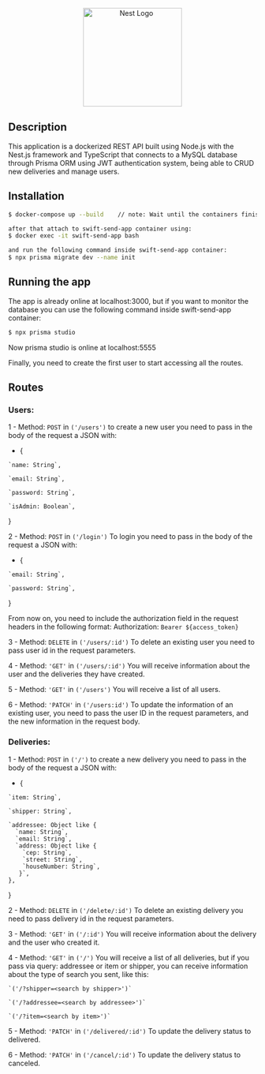 <p align="center">
  <a href="http://github.com/gBatiista/swift-send-backend/" target="blank"><img src="https://nestjs.com/img/logo-small.svg" width="200" alt="Nest Logo" /></a>
</p>

[circleci-image]: https://img.shields.io/circleci/build/github/nestjs/nest/master?token=abc123def456
[circleci-url]: https://circleci.com/gh/nestjs/nest


## Description

This application is a dockerized REST API built using Node.js with the Nest.js framework and TypeScript that connects to a MySQL database through Prisma ORM using JWT authentication system, being able to CRUD new deliveries and manage users.

## Installation

```bash
$ docker-compose up --build    // note: Wait until the containers finish initializing correctly and the initial commands are completed.

after that attach to swift-send-app container using:
$ docker exec -it swift-send-app bash

and run the following command inside swift-send-app container:
$ npx prisma migrate dev --name init
```

## Running the app

The app is already online at localhost:3000, but if you want to monitor the database you can use the following command inside swift-send-app container:

```bash
$ npx prisma studio
```
Now prisma studio is online at localhost:5555

Finally, you need to create the first user to start accessing all the routes.

## Routes 
### Users:
  1 - Method: `POST` in `('/users')` to create a new user you need to pass in the body of the request a JSON with:
   - {

    `name: String`,

    `email: String`,

    `password: String`,

    `isAdmin: Boolean`,

  }

  2 - Method: `POST` in `('/login')` To login you need to pass in the body of the request a JSON with:
   - {

    `email: String`,

    `password: String`,

  }

  From now on, you need to include the authorization field in the request headers in the following format: Authorization:  `Bearer ${access_token}`

  3 - Method: `DELETE` in `('/users/:id')` To delete an existing user you need to pass user id in the request parameters.

  4 - Method: `'GET'` in `('/users/:id')` You will receive information about the user and the deliveries they have created.

  5 - Method: `'GET'` in `('/users')` You will receive a list of all users.

  6 - Method: `'PATCH'` in `('/users:id')` To update the information of an existing user, you need to pass the user ID in the request parameters, and the   new information in the request body.
  
  ### Deliveries:

  1 - Method: `POST` in `('/')` to create a new delivery you need to pass in the body of the request a JSON with:
   - {

    `item: String`,

    `shipper: String`,

    `addressee: Object like {
      `name: String`,
      `email: String`,
      `address: Object like {
        `cep: String`,
        `street: String`,
        `houseNumber: String`,
       }`,    
    },

  }

  2 - Method: `DELETE` in `('/delete/:id')` To delete an existing delivery you need to pass delivery id in the request parameters.

  3 - Method: `'GET'` in `('/:id')` You will receive information about the delivery and the user who created it.

  4 - Method: `'GET'` in `('/')` You will receive a list of all deliveries, but if you pass via query: addressee or item or shipper, you can receive information about the type of search you sent, like this:
  
    `('/?shipper=<search by shipper>')`
    
    `('/?addressee=<search by addressee>')`
    
    `('/?item=<search by item>')`

  5 - Method: `'PATCH'` in `('/delivered/:id')` To update the delivery status to delivered.
  
  6 - Method: `'PATCH'` in `('/cancel/:id')` To update the delivery status to canceled.
